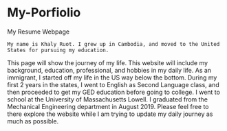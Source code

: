 # My-Porfiolio
My Resume Webpage

    My name is Khaly Ruot. I grew up in Cambodia, and moved to the United States for pursuing my education. 
This page will show the journey of my life. This website will include my background, education, professional, and hobbies in my daily life. 
As an immigrant, I started off my life in the US way below the bottom. During my first 2 years in the states, I went to English as Second Language class, and then proceeded to get my GED education before going to college. 
I went to school at the University of Massachusetts Lowell. 
I graduated from the Mechanical Engineering department in August 2019. 
Please feel free to there explore the website while I am trying to update my daily journey as much as possible.
